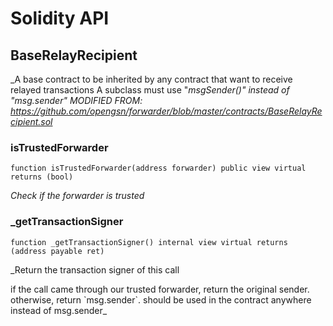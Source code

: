 # Solidity API

## BaseRelayRecipient

_A base contract to be inherited by any contract that want to receive relayed transactions
     A subclass must use &quot;_msgSender()&quot; instead of &quot;msg.sender&quot;
     MODIFIED FROM: https://github.com/opengsn/forwarder/blob/master/contracts/BaseRelayRecipient.sol_

### isTrustedForwarder

```solidity
function isTrustedForwarder(address forwarder) public view virtual returns (bool)
```

_Check if the forwarder is trusted_

### _getTransactionSigner

```solidity
function _getTransactionSigner() internal view virtual returns (address payable ret)
```

_Return the transaction signer of this call

if the call came through our trusted forwarder, return the original sender.
otherwise, return &#x60;msg.sender&#x60;.
should be used in the contract anywhere instead of msg.sender_

